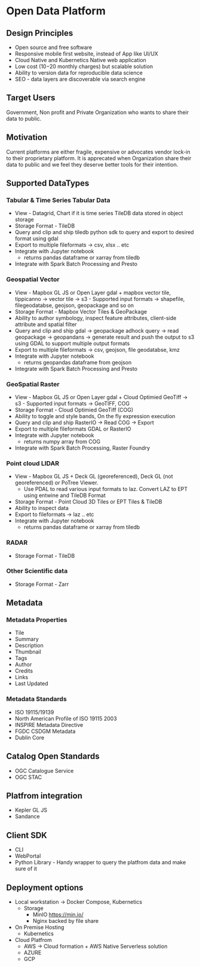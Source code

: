 # Open Data Platform

## Design Principles
- Open source and free software
- Responsive mobile first website, instead of App like UI/UX
- Cloud Native and Kubernetics Native web application
- Low cost ($10-$20 monthly charges) but scalable solution  
- Ability to version data for reproducible data science 
- SEO - data layers are discoverable via search engine

## Target Users
Government, Non profit and Private Organization who wants to share their data to public.

## Motivation
Current platforms are either fragile, expensive or advocates vendor lock-in to their proprietary platform. It is apprecated when Organization share their data to public and we feel they deserve better tools for their intention. 


## Supported DataTypes
### Tabular & Time Series Tabular Data
- View - Datagrid, Chart if it is time series
	TileDB data stored in object storage
- Storage Format - TileDB
- Query and clip and ship
	tiledb python sdk to query and export to desired format using gdal 
- Export to multiple fileformats -> csv, xlsx .. etc
- Integrate with Jupyter notebook
	- returns pandas dataframe or xarray from tiledb
- Integrate with Spark Batch Processing and Presto

### Geospatial Vector
- View - Mapbox GL JS or Open Layer
	gdal + mapbox vector tile, tippicanno -> vector tile -> s3
		- Supported input formats -> shapefile, filegeodatabse, geojson, geopackage and so on
- Storage Format - Mapbox Vector Tiles & GeoPackage
- Ability to author symbology, inspect feature attributes, client-side attribute and spatial filter 
- Query and clip and ship
	gdal -> geopackage
	adhock query -> read geopackage -> geopandans -> generate result and push the output to s3  
	using GDAL to support multiple output formats 	
- Export to multiple fileformats -> csv, geojson, file geodatabse, kmz	
- Integrate with Jupyter notebook
	- returns geopandas dataframe from geojson
- Integrate with Spark Batch Processing and Presto

### GeoSpatial Raster
- View - Mapbox GL JS or Open Layer
	gdal + Cloud Optimied GeoTiff -> s3
		- Supported input formats -> GeoTIFF, COG
- Storage Format - Cloud Optimied GeoTiff (COG)
- Ability to toggle and style bands, On the fly expression execution 
- Query and clip and ship
	RasterIO -> Read COG -> Export 	
- Export to multiple fileformats 
	GDAL or RasterIO	
- Integrate with Jupyter notebook
	- returns numpy array from COG
- Integrate with Spark Batch Processing, Raster Foundry
	
### Point cloud LIDAR
- View - Mapbox GL JS + Deck GL (georeferenced), Deck GL (not georeferenced) or PoTree Viewer.
	- Use PDAL to read various input formats to laz. Convert LAZ to EPT using entwine and TileDB Format
- Storage Format - Point Cloud 3D Tiles or EPT Tiles & TileDB 
- Ability to inspect data
- Export to fileformats -> laz .. etc
- Integrate with Jupyter notebook
	- returns pandas dataframe or xarray from tiledb


### RADAR
- Storage Format - TileDB 
### Other Scientific data
- Storage Format - Zarr 

## Metadata
### Metadata Properties
- Tile
- Summary
- Description
- Thumbnail
- Tags
- Author
- Credits
- Links
- Last Updated
### Metadata Standards
- ISO 19115/19139
- North American Profile of ISO 19115 2003
- INSPIRE Metadata Directive
- FGDC CSDGM Metadata
- Dublin Core

## Catalog Open Standards 
 - OGC Catalogue Service
 - OGC STAC

## Platfrom integration
- Kepler GL JS
- Sandance

## Client SDK
- CLI
- WebPortal
- Python Library - Handy wrapper to query the platfrom data and make sure of it

## Deployment options
- Local workstation -> Docker Compose, Kubernetics
	- Storage  
		- MinIO https://min.io/ 
		- Nginx backed by file share
- On Premise Hosting 
	- Kubernetics
- Cloud Platfrom 
	- AWS -> Cloud formation + AWS Native Serverless solution 
	- AZURE
	- GCP
